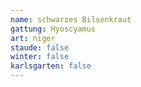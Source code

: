 ```yaml
---
name: schwarzes Bilsenkraut
gattung: Hyoscyamus
art: niger
staude: false
winter: false
karlsgarten: false
---
```

